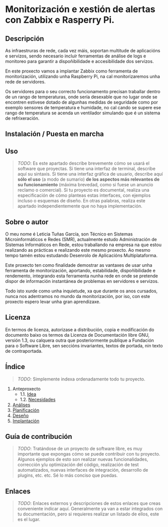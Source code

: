 # Monitorización e xestión de alertas con Zabbix e Rasperry Pi.

## Descripción

As infraestruras de rede, cada vez máis, soportan multitude de aplicacións e servizos, sendo necesario incluír ferramentas de análise de logs e monitoreo para garantir a dispoñibilidade e accesibilidade dos servizos. 

En este proxecto vamos a implantar Zabbix como ferramenta de monitorización, utilizando unha Raspberry Pi, na cal monitorizaremos unha rede de servidores.

Os servidores para o seu correcto funcionamento precisan traballar dentro de un rango de temperaturas, onde sería desexable que no lugar onde se encontren estivese dotado de algunhas medidas de seguridade como por exemplo sensores de temperatura e humidade, no cal cando se supere ese rango de temperatura se acenda un ventilador simulando que é un sistema de refrixeración. 


## Instalación / Puesta en marcha

> 

## Uso

> *TODO*: Es este apartado describe brevemente cómo se usará el software que proyectas. Si tiene una interfaz de terminal, describe aquí su sintaxis. Si tiene una interfaz gráfica de usuario, describe aquí **sólo el uso** (a modo de sumario) **de los aspectos más relevantes de su funcionamiento** (máxima brevedad, como si fuese un anuncio reclamo o comercial).
> Si tu proyecto es documental, realiza una especificación de cómo planteas estas interfaces, con ejemplos incluso o esquemas de diseño. En otras palabras, realiza este apartado independientemente que no haya implementación.

## Sobre o autor

O meu nome é Leticia Tuñas García, son Técnico en Sistemas Microinformáticos e Redes (SMR), actualmente estudo Administración de Sistemas Informáticos en Rede, estou traballando na empresa na que estou realizando as prácticas e realizando este mesmo proxecto. Ao mesmo tempo tamén estou estudando Desenrolo de Aplicacións Multiplataforma.

Este proxecto ten como finalidade demostrar as vantaxes de usar unha ferramenta de monitorización, aportando, estabilidade, dispoñibilidade e rendemento, integrando esta ferramenta nunha rede en onde se pretende dispor de información instantánea de problemas en servidores e servizos.

Todo isto xurde como unha inquietude, xa que durante os anos cursados, nunca nos adentramos no mundo da monitorización, por iso, con este proxecto espero levar unha gran aprendizaxe.


## Licenza

En termos de licenza, autorizase a distribución, copia e modificación do documento baixo os termos da Licenza de Documentación libre GNU, versión 1.3, ou calquera outra que posteriormente publique a Fundación para o Software Libre, sen seccións invariantes, textos de portada, nin texto de contraportada.

## Índice

> *TODO*: Simplemente indexa ordenadamente todo tu proyecto.

1. Anteproxecto
    * 1.1. [Idea](doc/templates/1_idea.md)
    * 1.2. [Necesidades](doc/templates/2_necesidades.md)
2. [Análises](doc/templates/3_analise.md)
3. [Planificación](doc/templates/4_planificacion.md)
4. [Deseño](doc/templates/5_deseño.md)
5. [Implantación](doc/templates/6_implantacion.md)


## Guía de contribución

> *TODO*: Tratándose de un proyecto de software libre, es muy importante que expongas cómo se puede contribuir con tu proyecto. Algunos ejemplos de esto son realizar nuevas funcionalidades, corrección y/u optimización del código, realización de test automatizados, nuevas interfaces de integración, desarrollo de plugins, etc. etc. Sé lo más conciso que puedas.

## Enlaces

> *TODO*: Enlaces externos y descripciones de estos enlaces que creas conveniente indicar aquí. Generalmente ya van a estar integrados con tu documentación, pero si requieres realizar un listado de ellos, este es el lugar.
